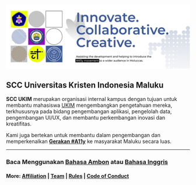 ![Student Coding Club](https://github.com/scc-ukim/.github/blob/main/profile/src/readme-info-banner.png?raw=true)

## SCC Universitas Kristen Indonesia Maluku

**SCC UKIM** merupakan organisasi internal kampus dengan tujuan untuk membantu mahasiswa [UKIM](https://ukim.ac.id) mengembangkan pengetahuan mereka, terkhususnya pada bidang pengembangan aplikasi, pengelolah data, pengembangan UI/UX, dan membantu perkembangan inovasi dan kreatifitas.

Kami juga bertekan untuk membantu dalam pengembangan dan memperkenalkan **[Gerakan #A11y](https://www.a11yproject.com/)** ke masyarakat Maluku secara luas.

----

### **Baca Menggunakan** [Bahasa Ambon](https://github.com/scc-ukim/.github/blob/main/profile/id/abs/README.md) atau [Bahasa Inggris](https://github.com/scc-ukim/.github/blob/main/profile/README.md)

#### More: [Affiliation](https://github.com/scc-ukim/.github/blob/main/profile/AFFILIATION.md) | [Team](https://github.com/scc-ukim/.github/blob/main/profile/TEAM.md) | [Rules](https://github.com/scc-ukim/.github/blob/main/profile/RULES.md) | [Code of Conduct](https://github.com/scc-ukim/.github/blob/main/profile/id/CODE_OF_CONDUCT.md)

